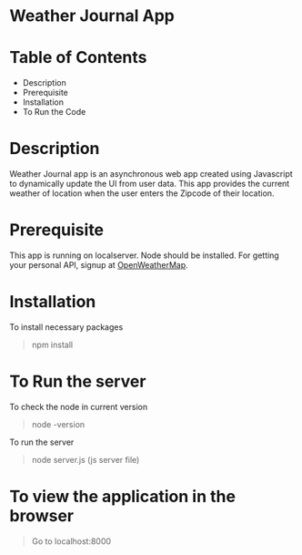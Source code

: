 # Weather Journal App
# Table of Contents
 * Description
 * Prerequisite
 * Installation
 * To Run the Code
# Description
Weather Journal app is an asynchronous web app created using Javascript to dynamically update the UI from user data.
This app provides the current weather of location when the user enters the Zipcode of their location.
# Prerequisite
This app is running on localserver.
Node should be installed. For getting your personal API, signup at [OpenWeatherMap](https://openweathermap.org/api).
# Installation
To install necessary packages
> npm install
# To Run the server
To check the node in current version
> node -version

To run the server
> node server.js (js server file)

# To view the application in the browser

>  Go to localhost:8000
